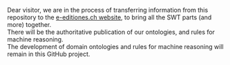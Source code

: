 Dear visitor, we are in the process of transferring information from this repository to the [e-editiones.ch website](http://e-editiones.ch), to bring all the SWT parts (and more) together.  
There will be the authoritative publication of our ontologies, and rules for machine reasoning.  
The development of domain ontologies and rules for machine reasoning will remain in this GitHub project.
<!---
and also the functional parts (microservices) for SPARQL1.1 (Jena-Fuseki-TDB2) and N3-rule-machine reasoning (EYE) on the RDF-graphs of a few edition projects.

NIE-ontologies are highly interdependent and represent a networked collection of namespaces, rather than a strongly hierarchical pyramidal structure. They differ quite in size, granularity and specificity. A basic approach is to create a namespace that can be extended easily. Rarely ontological elements will be deprecated.  
All the used ontologies are referenced in a prefix header in the Turtle files.  
A series of [basic modeling patterns](https://github.com/nie-ine/Ontologies/wiki/2.-Basic-modeling-patterns) are also published on the wiki.

There are 2 series: more general and project ontologies. The former are grosso modo further divided into four levels: 1) general domain, 2) general Humanities, 3) specific Humanities, and 4) external terminology systems ontologies (see figure 1). This division is somehow arbitrary, meaning that it isn’t formalized, but it is convenient to illustrate the articulation of ontologies and their interrelations. Table 1 shows the status of the modeling at the end of September 2019. The most populated ontologies are ‘human’, ‘information carrier’, ‘document’, ‘text’, ‘text-expression’, ‘text-structure’, ‘scholarly-editing’, ‘publishing’, ‘literature’, and ‘linguistic-morphology’. The ‘time’-ontology contains properties mainly for N3-rule declarations.

<div align="center">

![figure](https://github.com/nie-ine/Ontologies/blob/master/NIE_ontology_graphics/NIE-ontologies-network.png)

##### Figure 1: A simplified representation of the NIE-INE web of ontologies
&nbsp;  

![figure](https://github.com/nie-ine/Ontologies/blob/master/NIE_ontology_graphics/NIE-ontologies_numbers.png)

##### Table 1: NIE ontologies in numbers at end of September 2019
&nbsp;  
</div>

## General domain ontologies
Although all ontological classes are instantiable, the more general ones will often function as “glue” to search in an RDF-database with SPARQL queries, and to enhance machine reasoning, e.g. for subsumption (subclassing). For example, if a scholar wants to search for all translations of a certain text, the property ‘is translated into’ can be used without specifying the language. In another case, one would like to find all information carriers (e.g. manuscripts and prints) bearing creations from of a certain author, but crossing more than one project: one project refers to prints existing in an archive and having a signature, and another project uses manuscripts preserved in a library with a manuscript identifier; both the manuscripts and prints can be found with a super-property ‘is on carrier’.
As a general domain ontology, the concept-ontology (see figure 7 in 'Graphics') describes for example concepts created by a person as abstract ideas, e.g. symbolic and propositional, basing on CIDOC-CRM and FRBROO. It contains entities such as ‘information’, ‘identifier’, and ‘thought-method’, and their relations to each other and to other entities, e.g. persons. The document-ontology (see also figures 1, 8, 9, and 13 in 'Graphics') describes documents, document structures, e.g. tables, identifiers and references, such as footnotes. It also contains the abstract document expression as based on FRBROO, and different relations between document structures.

## General Humanities Ontologies
The “general Humanities ontologies” comprise the core concepts for scholarly editions, as well as the bulk of entities modeled so far in agreement with the edition projects. The following is a description of five core vocabularies for scientific editing in Humanities.

### Text
This ontology describes text as a human natural language expression serialized in writeable form (see figure 11 in 'Graphics'). It contains all kinds of text forms (e.g. written, typewritten, transcribed, and printed) and roles of persons processing text (e.g. editor, annotator, and citer). It serves as basis for all text-related ontologies: text-expression, text-structure, text-editing, and literature ontology.

### Text expression
The eponymous core concept bases (via the document-ontology) on FRBROO, as text abstracted from its carrier (see Figure 9 in 'Graphics'). The ontology declares further related roles (e.g. author and commentator) and general expression types (e.g. draft and commentary). It provides the basis for the literature- and scholarly-editing-ontology.

### Text structure
This ontology describes all kinds of textual structures (see figure 13 in 'Graphics'), e.g. syntactic, compositional, content, scientific, readability. They form an upper layer to enable more flexible and extensive search, as well as machine reasoning. More specific entities are: word, sentence, paragraph, section, line, and text column. Extensions of this ontology are the note-structure- (see figure 14 in 'Graphics') and the prosodic-structure-ontology (see figure 15 in 'Graphics'), containing entities such as marginal note and gloss, and verse and strophe respectively. An important relation between structures is ‘part of’, which, by its transitive nature, enables searching and machine reasoning in a way that do not require to explicitly state all possible relations between structures in the data, since they can be inferred via transitivity.

### Text editing and Scholarly editing
Both describe the necessary semantics for editing, the latter extending the former with specific scholarly entities, e.g. diplomatic transcription, critical edition, different types of apparatus, lemma, variant, editorial comment, witness, siglum and more alike. Also related roles are declared, e.g. editor, glossator, and critical text editor. An extensive set of properties relates these entities to each other, as well as to text, text structure and expression elements (see figures 1, 9, 16, and 17 in 'Graphics').

### Publishing
This ontology describes classes and properties related to publishing, e.g. publication and its subclasses, e.g. printed and web publication, serial like newspaper, periodical, or magazine. There is a substantial set of properties relating expressions and other entities to elements in this ontology.

### Literature
This ontology describes literary genres such as narrative and different kinds of poetry, and further different types of literary expressions (e.g. poem, hymn, novel) and their subclasses. It also contains related roles, e.g. poet and novelist. Different types of literary structures are declared, e.g. foreword, preface, prologue, and epilogue, and related properties (see figures 1, 9, 21, and 22 in 'Graphics').

## Specific Humanities ontologies
This series comprises more specific entities as used in different specialized domains in the Humanities, e.g. about scholasticism. Some ontologies are an onset (e.g. ‘indology’, ‘catholic organization’ and ‘philosophy’), providing the more general concepts as needed for the current projects, but they will be extended. ‘Catholic orders’ and ‘philosophies’ describe subclasses of classes in aforementioned ontologies, also to be extended.
Although the scope of these ontologies is narrower, i.e. more project-oriented, the entities can be reused in another context, if applicable, meaning that they do not need to be restricted to a specific project.

## External terminology systems ontology
This ontology contains formal descriptions of datatypes, functioning as link between terminology or coding systems, and OWL ontologies. Such coding systems in the Humanities are general ISO1 standards (e.g. for languages), more specific ISO standards such as OAIS2, and GND3 for the DACH countries. It is also planned to use SKOS schemes and properties for this purpose in the near future.

## Project ontologies
These ontologies contain entities linked to the specific subjects of the projects, but they are still usable outside the respective projects, if applicable. For example, another national or international project about a same author could reuse some elements in order to be linkable with one of the projects supported by NIE-INE. It then would be possible to query the two different SPARQL endpoints simultaneously, which is essential for research since the triple stores can contain complementary information on the same subject. This is actually the case for the DRCS project, a project dealing with the commentaries on the Sentences of Peter Lombard, which is linked to another project of the University of Baltimore, U.S.. This case demonstrates the added value of semantic interoperability between disparate databases, facilitated by the use of the same external ontologies CIDOC-CRM and FRBROO.

Note: until 28 November 2019 a similar library of reduced and adapted ontologies was maintained for the [Knora server application](https://www.knora.org/), developed by the [DHLab (DHL)](https://dhlab.philhist.unibas.ch/en/home/) at the University of Basel and the [Data and Service Center for humanities (DaSCH)](https://dasch.swiss/) (see also on the [wiki](https://github.com/nie-ine/Ontologies/wiki/Note:-DHL-Knora-ontologies)).

# Graphics
Note:
The graphics are being updated to the current status of the ontologies.  

Four kinds of graphics are used to illustrate the ontologies, to show classes, properties, and instances in different ways.  

A first manually created graphic type (Figures 1, 2, and 12) shows different core domain ontological elements in a simplified way, offering a broad overview to explain the dependencies between the ontologies, but allowing to focus on certain semantics, e.g. on text and critical editing (Figure 1) and page (Figure 2), while providing also the more general semantics.  

A second type of graphic centers 1 entity (Figures 3, 11, and 17), e.g. ‘event’, relating it to elements from different domain ontologies, and adhering (in a reduced way) to the RDF structure, e.g. mentioning prefixes and full property names. Classes are represented by discs, properties by rectangles. Classes from external ontologies are colored orange in the upper part. These graphics are created with [Grafo](https://app.gra.fo/). The subclass property is represented by a dotted arrow.  
 
A third type of graphic (Figure 7) focuses on (a part of) an ontology, also representing properties as nodes. It is created with the open source [SPARQL-visualizer](https://github.com/MadsHolten/sparql-visualizer), by filtering some ontological elements out (labels, comments and blank nodes) to enhance readability. It is particularly suitable for terminology discussion with domain specialists.  

Similar graphics are created with [EasyRDF ](http://www.easyrdf.org/converter) (Figures 4, 5, 6, 10, 18, 19, 21-25).   
RDF/S and OWL classes and properties, and xsd datatypes are represented by brown ellipses and arrows resp., except subclass and subproperty properties, which are represented by green arrows.  
External ontology classes and properties are represented by purple ellipses and arrows resp.  
NIE classes and properties are represented by blue ellipses and arrows resp.  

A fourth type (Figures 8, 9, 13, 14, and 15), created with [Protégé](https://protege.stanford.edu/), depicts a subsumption tree of a merged group of ontologies. It is very useful to get a quick and broad hierarchical overview during the modeling. In the example, four ontologies are merged and linked to CIDOC-CRM.

Following external ontologies are used:  
[CIDOC-CRM](http://www.cidoc-crm.org/)  
[Dublin Core Terms](http://purl.org/dc/terms/)  
[FOAF](http://xmlns.com/foaf/0.1/)  
[FRBROO](http://iflastandards.info/ns/fr/frbr/frbroo/)  
[SWEET Space](http://sweetontology.net/reprSpace)  
[SWEET Time](http://sweetontology.net/propTime)  
[SWEET Space Distance](http://sweetontology.net/propSpaceDistance)  

<div align="center">

![figure](https://github.com/nie-ine/Ontologies/blob/master/NIE_ontology_graphics/NIE_core-concepts_graphic.png)

##### Figure 1: Graphic representing core classes and properties from different ontologies
&nbsp;  
&nbsp;  
![figure](https://github.com/nie-ine/Ontologies/blob/master/NIE_ontology_graphics/NIE_page_graphic.png)

##### Figure 2: Graphic representing classes and properties from different ontologies concerning 'page'
&nbsp;  
&nbsp;  
![figure](https://github.com/nie-ine/Ontologies/blob/master/NIE_ontology_graphics/NIE_event.png)

##### Figure 3: Graphic representing classes and properties from different ontologies concerning 'event'
&nbsp;  
&nbsp;  
![figure](https://github.com/nie-ine/Ontologies/blob/master/NIE_ontology_graphics/NIE_agent.svg)

##### Figure 4: Graphic representing classes and properties from different ontologies concerning 'agent'
&nbsp;  
&nbsp;  
![figure](https://github.com/nie-ine/Ontologies/blob/master/NIE_ontology_graphics/NIE_creation.svg)

##### Figure 5: Graphic representing classes and properties from different ontologies concerning 'creation'
&nbsp;  
&nbsp;  
![figure](https://github.com/nie-ine/Ontologies/blob/master/NIE_ontology_graphics/NIE_language.svg)

##### Figure 6: Graphic representing classes and properties from different ontologies concerning 'language'
&nbsp;  
&nbsp;  
Figure 7 shows the concept-ontology, created with [SPARQL-visualizer | Intro-viz](https://github.com/MadsHolten/sparql-visualizer)  

![figure](https://github.com/nie-ine/Ontologies/blob/master/NIE_ontology_graphics/sparql-viz-graph_concept.svg)

##### Figure 7: Graphic representing classes and properties from the concept-ontology
&nbsp;  
&nbsp;  
Figure 8 shows the subsumption tree of the class concept:Information, from the concept, document, text and text structure ontologies.  

![figure](https://github.com/nie-ine/Ontologies/blob/master/NIE_ontology_graphics/NIE_Protege-hierarchy_information.png)

##### Figure 8: Tree representing classes from different ontologies concerning 'information'
&nbsp;  
&nbsp;  
![figure](https://github.com/nie-ine/Ontologies/blob/master/NIE_ontology_graphics/NIE_Protege-hierarchy_expression.png)

##### Figure 9: Tree representing classes from different ontologies concerning 'expression'
&nbsp;  
&nbsp;  
![figure](https://github.com/nie-ine/Ontologies/blob/master/NIE_ontology_graphics/NIE_expression.svg)

##### Figure 10: Graphic representing classes and properties from different ontologies concerning 'expression'
&nbsp;  
&nbsp;  
![figure](https://github.com/nie-ine/Ontologies/blob/master/NIE_ontology_graphics/NIE_text.png)

##### Figure 11: Graphic representing classes and properties from different ontologies concerning 'text'
&nbsp;  
&nbsp;  
![figure](https://github.com/nie-ine/Ontologies/blob/master/NIE_ontology_graphics/NIE_reference.png)

##### Figure 12: Graphic representing classes and properties from different ontologies concerning 'text referencing'
See also: [Basic modeling pattern for text referencing](https://github.com/nie-ine/Ontologies/blob/master/NIE_ontology_basic-modeling-patterns/BMP_reference.png)
&nbsp;  
&nbsp;  
![figure](https://github.com/nie-ine/Ontologies/blob/master/NIE_ontology_graphics/NIE_Protege-hierarchy_text-structure.png)

##### Figure 13: Tree representing classes concerning 'text structure'
&nbsp;  
&nbsp;  
![figure](https://github.com/nie-ine/Ontologies/blob/master/NIE_ontology_graphics/NIE_Protege-hierarchy_text-structure_note.png)

##### Figure 14: Tree representing classes concerning 'note structure'
&nbsp;  
&nbsp;  
![figure](https://github.com/nie-ine/Ontologies/blob/master/NIE_ontology_graphics/NIE_Protege-hierarchy_text-structure_prosodicStructure.png)

##### Figure 15: Tree representing classes concerning 'prosodic structure'
&nbsp;  
&nbsp;  
![figure](https://github.com/nie-ine/Ontologies/blob/master/NIE_ontology_graphics/NIE_Protege-hierarchy_scientific-structure.png)

##### Figure 16: Graphic representing classes and properties from different ontologies concerning 'scientific structure'
&nbsp;  
&nbsp;  
![figure](https://github.com/nie-ine/Ontologies/blob/master/NIE_ontology_graphics/NIE_apparatus.png)

##### Figure 17: Graphic representing classes and properties from different ontologies concerning scientific edition and apparatus
&nbsp;  
&nbsp;  
![figure](https://github.com/nie-ine/Ontologies/blob/master/NIE_ontology_graphics/NIE_information-carrier.svg)

##### Figure 18: Graphic representing classes and properties from different ontologies concerning 'information carrier'
&nbsp;  
&nbsp;  
![figure](https://github.com/nie-ine/Ontologies/blob/master/NIE_ontology_graphics/NIE_print.svg)

##### Figure 19: Graphic representing classes and properties from different ontologies concerning 'print'
&nbsp;  
&nbsp;  
![figure](https://github.com/nie-ine/Ontologies/blob/master/NIE_ontology_graphics/NIE_letter.svg)

##### Figure 20: Graphic representing classes and properties from different ontologies concerning 'letter'
&nbsp;  
&nbsp;  
![figure](https://github.com/nie-ine/Ontologies/blob/master/NIE_ontology_graphics/NIE_literature_basis.svg)

##### Figure 21: Graphic representing classes and properties from different ontologies providing a conceptual basis for 'literature'
&nbsp;  
&nbsp;  
![figure](https://github.com/nie-ine/Ontologies/blob/master/NIE_ontology_graphics/NIE_literature.svg)

##### Figure 22: Graphic representing classes and properties from different ontologies concerning 'literature'
&nbsp;  
&nbsp;  
![figure](https://github.com/nie-ine/Ontologies/blob/master/NIE_ontology_graphics/NIE_text-structure_poem.svg)

##### Figure 23: Graphic representing classes and properties from different ontologies concerning 'text-structure' and 'poem'
&nbsp;  
&nbsp;  
![figure](https://github.com/nie-ine/Ontologies/blob/master/NIE_ontology_graphics/NIE_publication.svg)

##### Figure 24: Graphic representing classes and properties from different ontologies concerning 'publication'
</div>

Figure 25 shows a graphical representation of the classes and properties from the external ontology [WGS84 Geo Positioning](http://www.w3.org/2003/01/geo/wgs84_pos#).  

<div align="center">

![figure](https://github.com/nie-ine/Ontologies/blob/master/Other-ontologies/geo_reduced.svg)

##### Figure 25: Graphic representing the classes and properties from the 'WGS84 Geo Positioning' ontology
</div>
--->